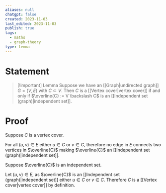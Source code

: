 ```yaml
---
aliases: null
chatgpt: false
created: 2023-11-03
last_edited: 2023-11-03
publish: true
tags:
  - maths
  - graph-theory
type: lemma
---
```

# Statement

> [!important] Lemma
> Suppose we have an [[Graph|undirected graph]] $G = (V,E)$ with $C \subset V$. Then $C$ is a [[Vertex cover|vertex cover]] if and only if $\overline{C} := V \backslash C$ is an [[Independent set (graph)|independent set]].

# Proof

Suppose $C$ is a vertex cover.

For all $(u,v) \in E$ either $u \in C$ or $v \in C$, therefore no edge in $E$ connects two vertices in $\overline{C}$ making $\overline{C}$ an [[Independent set (graph)|independent set]].

Suppose $\overline{C}$ is an independent set.

Let $(u,v) \in E$, as $\overline{C}$ is an [[Independent set (graph)|independent set]] either $u \in C$ or $v \in C$. Therefore $C$ is a [[Vertex cover|vertex cover]] by definition.
